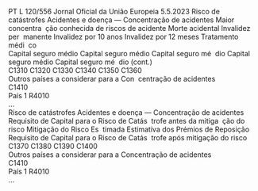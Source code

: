 PT  L 120/556 Jornal Oficial da União Europeia 5.5.2023
 Risco de catástrofes Acidentes e doença — 
Concentração de acidentes  Maior concentra ­
ção conhecida de 
riscos de acidente  Morte acidental  Invalidez per ­
manente  Invalidez por 
10 anos  Invalidez por 
12 meses  Tratamento médi ­
co  
Capital seguro 
médio  Capital seguro 
médio  Capital seguro mé ­
dio  Capital seguro 
médio  Capital seguro mé ­
dio  (cont.)  
C1310  C1320  C1330  C1340  C1350  C1360  
Outros países a considerar para a Con ­
centração de acidentes  
C1410  
País 1  R4010  
…  
Risco de catástrofes Acidentes e doença — Concentração de acidentes  Requisito de Capital 
para o Risco de Catás ­
trofe antes da mitiga ­
ção do risco  Mitigação do Risco Es ­
timada  Estimativa dos Prémios 
de Reposição  Requisito de Capital 
para o Risco de Catás ­
trofe após mitigação do 
risco  
C1370  C1380  C1390  C1400  
Outros países a considerar para a Concentração de acidentes  
C1410  
País 1  R4010  
…